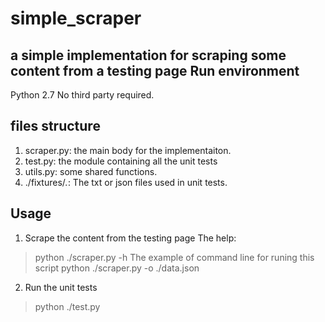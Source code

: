 # simple_scraper
a simple implementation for scraping some content from a testing page
Run environment
---------------------
Python 2.7
No third party required.

files structure
---------------------
1. scraper.py: the main body for the implementaiton.
2. test.py: the module containing all the unit tests
3. utils.py: some shared functions. 
4. ./fixtures/*.*: The txt or json files used in unit tests.

Usage
-----------------------
1. Scrape the content from the testing page
The help:
>python ./scraper.py -h
The example of command line for runing this script
>python ./scraper.py -o ./data.json

2. Run the unit tests
>python ./test.py
